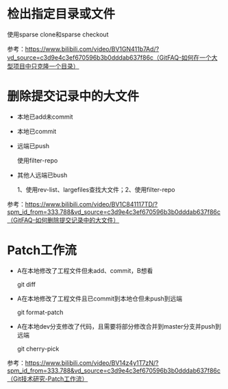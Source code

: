 # 检出指定目录或文件

使用sparse clone和sparse checkout

参考：https://www.bilibili.com/video/BV1GN411b7Ad/?vd_source=c3d9e4c3ef670596b3b0dddab637f86c（GitFAQ-如何在一个大型项目中只克隆一个目录）

# 删除提交记录中的大文件

- 本地已add未commit

- 本地已commit

- 远端已push

  使用filter-repo

- 其他人远端已bush

  1、使用rev-list、largefiles查找大文件；2、使用filter-repo

参考：https://www.bilibili.com/video/BV1C841117TD/?spm_id_from=333.788&vd_source=c3d9e4c3ef670596b3b0dddab637f86c（GitFAQ-如何删除提交记录中的大文件）

# Patch工作流

- A在本地修改了工程文件但未add、commit，B想看

  git diff

- A在本地修改了工程文件且已commit到本地仓但未push到远端

  git format-patch

- A在本地dev分支修改了代码，且需要将部分修改合并到master分支并push到远端

  git cherry-pick

参考：https://www.bilibili.com/video/BV14z4y1T7zN/?spm_id_from=333.788&vd_source=c3d9e4c3ef670596b3b0dddab637f86c（Git技术研究-Patch工作流）